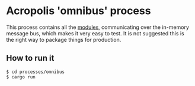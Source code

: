 # Acropolis 'omnibus' process

This process contains all the [modules](../../modules), communicating
over the in-memory message bus, which makes it very easy to test.  It
is not suggested this is the right way to package things for
production.

## How to run it

```shell
$ cd processes/omnibus
$ cargo run
```

